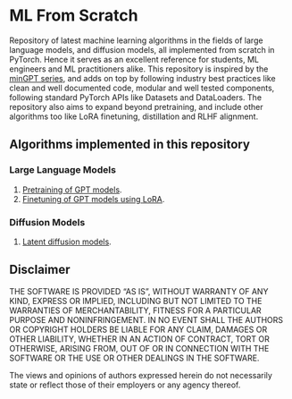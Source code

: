 # ML From Scratch

Repository of latest machine learning algorithms in the fields of large language models,
and diffusion models, all implemented from scratch in PyTorch. Hence it serves as an excellent reference
for students, ML engineers and ML practitioners alike. This repository is inspired by the
[minGPT series](https://github.com/karpathy/minGPT), and adds on top by following industry best practices
like clean and well documented code, modular and well tested components, following standard PyTorch APIs
like Datasets and DataLoaders. The repository also aims to expand beyond pretraining, and include other algorithms too
like LoRA finetuning, distillation and RLHF alignment.

## Algorithms implemented in this repository

### Large Language Models
1. [Pretraining of GPT models](https://arxiv.org/abs/2005.14165).
2. [Finetuning of GPT models using LoRA](https://arxiv.org/abs/2106.09685).

### Diffusion Models
1. [Latent diffusion models](https://arxiv.org/abs/2112.10752).

## Disclaimer

THE SOFTWARE IS PROVIDED “AS IS”, WITHOUT WARRANTY OF ANY KIND, EXPRESS OR IMPLIED, INCLUDING BUT NOT LIMITED TO THE WARRANTIES OF MERCHANTABILITY, FITNESS FOR A PARTICULAR PURPOSE AND NONINFRINGEMENT. IN NO EVENT SHALL THE AUTHORS OR COPYRIGHT HOLDERS BE LIABLE FOR ANY CLAIM, DAMAGES OR OTHER LIABILITY, WHETHER IN AN ACTION OF CONTRACT, TORT OR OTHERWISE, ARISING FROM, OUT OF OR IN CONNECTION WITH THE SOFTWARE OR THE USE OR OTHER DEALINGS IN THE SOFTWARE.

The views and opinions of authors expressed herein do not necessarily state or reflect those of their employers or any agency thereof.
